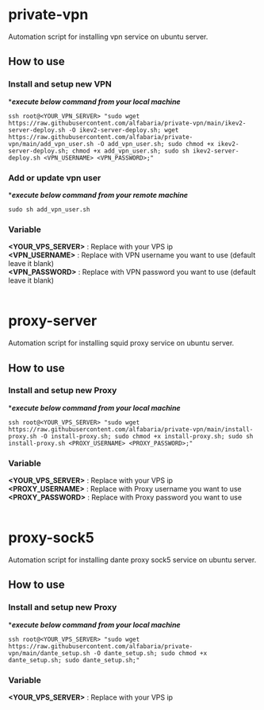 # private-vpn
Automation script for installing vpn service on ubuntu server.

## How to use
### Install and setup new VPN

****execute below command from your local machine***
```shell
ssh root@<YOUR_VPN_SERVER> "sudo wget https://raw.githubusercontent.com/alfabaria/private-vpn/main/ikev2-server-deploy.sh -O ikev2-server-deploy.sh; wget https://raw.githubusercontent.com/alfabaria/private-vpn/main/add_vpn_user.sh -O add_vpn_user.sh; sudo chmod +x ikev2-server-deploy.sh; chmod +x add_vpn_user.sh; sudo sh ikev2-server-deploy.sh <VPN_USERNAME> <VPN_PASSWORD>;"
```

### Add or update vpn user
****execute below command from your remote machine***
```shell
sudo sh add_vpn_user.sh
```

### Variable
**<YOUR_VPS_SERVER>** : Replace with your VPS ip <br/>
**<VPN_USERNAME>** : Replace with VPN username you want to use (default leave it blank)<br/>
**<VPN_PASSWORD>** : Replace with VPN password you want to use (default leave it blank)<br/><br/>


# proxy-server
Automation script for installing squid proxy service on ubuntu server.

## How to use
### Install and setup new Proxy

****execute below command from your local machine***
```shell
ssh root@<YOUR_VPS_SERVER> "sudo wget https://raw.githubusercontent.com/alfabaria/private-vpn/main/install-proxy.sh -O install-proxy.sh; sudo chmod +x install-proxy.sh; sudo sh install-proxy.sh <PROXY_USERNAME> <PROXY_PASSWORD>;"
```
### Variable
**<YOUR_VPS_SERVER>** : Replace with your VPS ip <br/>
**<PROXY_USERNAME>** : Replace with Proxy username you want to use <br/>
**<PROXY_PASSWORD>** : Replace with Proxy password you want to use <br/><br/>


# proxy-sock5
Automation script for installing dante proxy sock5 service on ubuntu server.

## How to use
### Install and setup new Proxy

****execute below command from your local machine***
```shell
ssh root@<YOUR_VPS_SERVER> "sudo wget https://raw.githubusercontent.com/alfabaria/private-vpn/main/dante_setup.sh -O dante_setup.sh; sudo chmod +x dante_setup.sh; sudo dante_setup.sh;"
```
### Variable
**<YOUR_VPS_SERVER>** : Replace with your VPS ip
